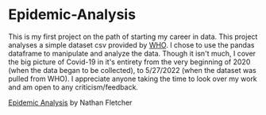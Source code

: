 # Epidemic-Analysis
This is my first project on the path of starting my career in data. This project analyses a simple dataset csv provided by [WHO](https://covid19.who.int/data). I chose to use the pandas dataframe to manipulate and analyze the data. Though it isn't much, I cover the big picture of Covid-19 in it's entirety from the very beginning of 2020 (when the data began to be collected), to 5/27/2022 (when the dataset was pulled from WHO). I appreciate anyone taking the time to look over my work and am open to any criticism/feedback.

[Epidemic Analysis](https://github.com/N-Fletcher/Epidemic-Analysis/blob/main/Epidemic-Analysis.ipynb) by Nathan Fletcher
